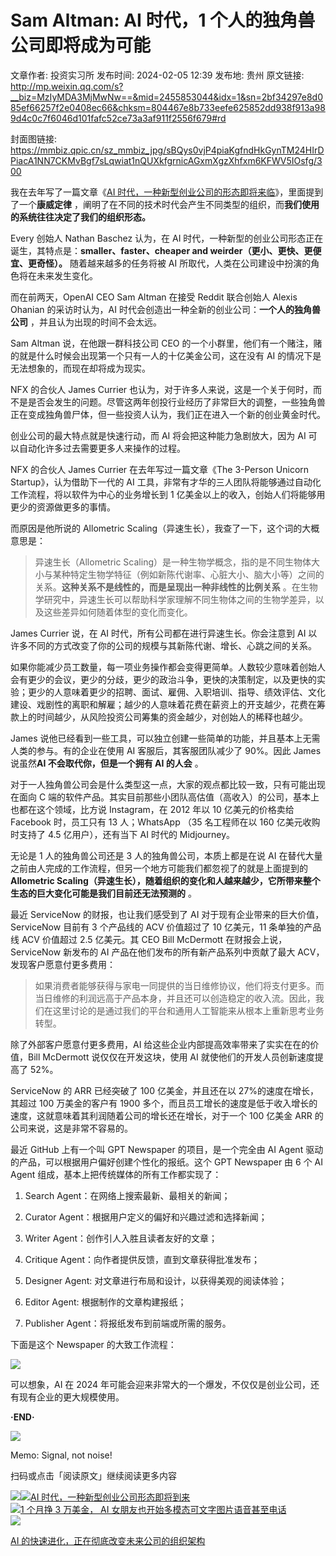 # Sam Altman: AI 时代，1 个人的独角兽公司即将成为可能

文章作者: 投资实习所
发布时间: 2024-02-05 12:39
发布地: 贵州
原文链接: http://mp.weixin.qq.com/s?__biz=MzIyMDA3MjMwNw==&mid=2455853044&idx=1&sn=2bf34297e8d085ef66257f2e0408ec66&chksm=804467e8b733eefe625852dd938f913a989d4c0c7f6046d101fafc52ce73a3af911f2556f679#rd

封面图链接: https://mmbiz.qpic.cn/sz_mmbiz_jpg/sBQys0vjP4piaKgfndHkGynTM24HIrDPiacA1NN7CKMvBgf7sLqwiat1nQUXkfgrnicAGxmXgzXhfxm6KFWV5IOsfg/300

我在去年写了一篇文章《[AI
时代，一种新型创业公司的形态即将来临](http://mp.weixin.qq.com/s?__biz=MzIyMDA3MjMwNw==&mid=2455850662&idx=1&sn=a8c746400fff1130aa25feff01e76686&chksm=80447ebab733f7acf794a51fcadd419a210d61be41346918aff7b85d33a80126f566e39a37e8&scene=21#wechat_redirect)》，里面提到了一个**康威定律**
，阐明了在不同的技术时代会产生不同类型的组织，而**我们使用的系统往往决定了我们的组织形态。**

Every 创始人 Nathan Baschez 认为，在 AI
时代，一种新型的创业公司形态正在诞生，其特点是：**smaller、faster、cheaper and weirder（更小、更快、更便宜、更奇怪）。**
随着越来越多的任务将被 AI 所取代，人类在公司建设中扮演的角色将在未来发生变化。

而在前两天，OpenAI CEO Sam Altman 在接受 Reddit 联合创始人 Alexis Ohanian 的采访时认为，AI
时代会创造出一种全新的创业公司：**一个人的独角兽公司** ，并且认为出现的时间不会太远。

Sam Altman 说，在他跟一群科技公司 CEO 的一个小群里，他们有一个赌注，赌的就是什么时候会出现第一个只有一人的十亿美金公司，这在没有 AI
的情况下是无法想象的，而现在却将成为现实。

NFX 的合伙人 James Currier
也认为，对于许多人来说，这是一个关于何时，而不是是否会发生的问题。尽管这两年创投行业经历了非常巨大的调整，一些独角兽正在变成独角兽尸体，但一些投资人认为，我们正在进入一个新的创业黄金时代。

创业公司的最大特点就是快速行动，而 AI 将会把这种能力急剧放大，因为 AI 可以自动化许多过去需要更多人来操作的过程。

NFX 的合伙人 James Currier 在去年写过一篇文章《The 3-Person Unicorn Startup》，认为借助下一代的 AI
工具，非常有才华的三人团队将能够通过自动化工作流程，将以软件为中心的业务增长到 1 亿美金以上的收入，创始人们将能够用更少的资源做更多的事情。

而原因是他所说的 Allometric Scaling（异速生长），我查了一下，这个词的大概意思是：

> 异速生长（Allometric
> Scaling）是一种生物学概念，指的是不同生物体大小与某种特定生物学特征（例如新陈代谢率、心脏大小、脑大小等）之间的关系。**这种关系不是线性的，而是呈现出一种非线性的比例关系**
> 。在生物学研究中，异速生长可以帮助科学家理解不同生物体之间的生物学差异，以及这些差异如何随着体型的变化而变化。

James Currier 说，在 AI 时代，所有公司都在进行异速生长。你会注意到 AI
以许多不同的方式改变了你的公司的规模与其新陈代谢、增长、心跳之间的关系。

如果你能减少员工数量，每一项业务操作都会变得更简单。人数较少意味着创始人会有更少的会议，更少的分歧，更少的政治斗争，更快的决策制定，以及更快的实验；更少的人意味着更少的招聘、面试、雇佣、入职培训、指导、绩效评估、文化建设、戏剧性的离职和解雇；越少的人意味着花费在薪资上的开支越少，花费在筹款上的时间越少，从风险投资公司筹集的资金越少，对创始人的稀释也越少。

James 说他已经看到一些工具，可以独立创建一些简单的功能，并且基本上无需人类的参与。有的企业在使用 AI 客服后，其客服团队减少了 90%。因此
James 说虽然**AI 不会取代你，但是一个拥有 AI 的人会** 。

对于一人独角兽公司会是什么类型这一点，大家的观点都比较一致，只有可能出现在面向 C
端的软件产品。其实目前那些小团队高估值（高收入）的公司，基本上也都在这个领域，比方说 Instagram，在 2012 年以 10
亿美元的价格卖给Facebook 时，员工只有 13 人；WhatsApp （35 名工程师在以 160 亿美元收购时支持了 4.5 亿用户），还有当下
AI 时代的 Midjourney。

无论是 1 人的独角兽公司还是 3 人的独角兽公司，本质上都是在说 AI 在替代大量之前由人完成的工作流程，但另一个地方可能我们都忽视了的就是上面提到的
**Allometric Scaling（异速生长），随着组织的变化和人越来越少，它所带来整个生态的巨大变化可能是我们目前还无法预测的** 。

最近 ServiceNow 的财报，也让我们感受到了 AI 对于现有企业带来的巨大价值，ServiceNow 目前有 3 个产品线的 ACV 价值超过了
10 亿美元，11 条单独的产品线 ACV 价值超过 2.5 亿美元。其 CEO Bill McDermott 在财报会上说，ServiceNow 新发布的
AI 产品在他们发布的所有新产品系列中贡献了最大 ACV，发现客户愿意付更多费用：

>
> 如果消费者能够获得与家电一同提供的当日维修协议，他们将支付更多。而当日维修的利润远高于产品本身，并且还可以创造稳定的收入流。因此，我们在这里讨论的是通过我们的平台和通用人工智能来从根本上重新思考业务转型。

除了外部客户愿意付更多费用，AI 给这些企业内部提高效率带来了实实在在的价值，Bill McDermott 说仅仅在开发这块，使用 AI
就使他们的开发人员创新速度提高了 52%。

ServiceNow 的 ARR 已经突破了 100 亿美金，并且还在以 27%的速度在增长，其超过 100 万美金的客户有 1900
多个，而且员工增长的速度是低于收入增长的速度，这就意味着其利润随着公司的增长还在增长，对于一个 100 亿美金 ARR 的公司来说，这是非常不容易的。

最近 GitHub 上有一个叫 GPT Newspaper 的项目，是一个完全由 AI Agent 驱动的产品，可以根据用户偏好创建个性化的报纸。这个
GPT Newspaper 由 6 个 AI Agent 组成，基本上把传统媒体的所有工作都实现了：  

  1. Search Agent：在网络上搜索最新、最相关的新闻；

  2. Curator Agent：根据用户定义的偏好和兴趣过滤和选择新闻；

  3. Writer Agent：创作引人入胜且读者友好的文章；

  4. Critique Agent：向作者提供反馈，直到文章获得批准发布；

  5. Designer Agent: 对文章进行布局和设计，以获得美观的阅读体验；

  6. Editor Agent: 根据制作的文章构建报纸；

  7. Publisher Agent：将报纸发布到前端或所需的服务。

下面是这个 Newspaper 的大致工作流程：

![](https://mmbiz.qpic.cn/sz_mmbiz_png/sBQys0vjP4piaKgfndHkGynTM24HIrDPiaB7Q8nFepYKSCNKsqiancxqpSpdXSqEAIeZUzfTVyRLraWibBlz7iaCArA/640?wx_fmt=png&from=appmsg)

可以想象，AI 在 2024 年可能会迎来非常大的一个爆发，不仅仅是创业公司，还有现有企业的更大规模使用。

**·END·**

![](https://mmbiz.qpic.cn/sz_mmbiz_png/sBQys0vjP4piaKgfndHkGynTM24HIrDPiaH7Ha95CpSf3vwmdRoOXIR9NL9ea70ytQLX7kIHGfrSKGVlIyLaIxHw/640?wx_fmt=png&from=appmsg)  

Memo: Signal, not noise!

扫码或点击「阅读原文」继续阅读更多内容

![](https://mmbiz.qpic.cn/mmbiz_png/mrJibAziaMQhQGoNHniac6wGOyRe172dlS0HCYicyjiaCTtly2pULIz6YPNsXeRjoQFSuDYezsia4ibhbAc1X3GKtVRyw/640?wx_fmt=png&wxfrom=5&wx_lazy=1&wx_co=1)[![](https://mmbiz.qpic.cn/mmbiz_jpg/sBQys0vjP4quxibwHeuCA4EEXbjN9M7CR6bcPtsteUeaicwggVFQHmHPbpcvth8RAj2yTtT3RYzWE1icZrU573ibGw/640?wx_fmt=jpeg)AI
时代，一种新型创业公司形态即将到来](https://mp.weixin.qq.com/s?__biz=MzIyMDA3MjMwNw==&mid=2455850662&idx=1&sn=a8c746400fff1130aa25feff01e76686&chksm=80447ebab733f7acf794a51fcadd419a210d61be41346918aff7b85d33a80126f566e39a37e8&scene=21#wechat_redirect)  
[![](https://mmbiz.qpic.cn/sz_mmbiz_jpg/sBQys0vjP4okzgdJgJD3VeZJwVIfgNuVfuIIvbDLjAOLGpPSkGibnE25y69BibwNteYtnVV3G4Bt0exM5f5V0IyQ/640?wx_fmt=jpeg)1
个月挣 3 万美金， AI
女朋友也开始多模态可文字图片语音甚至电话](https://mp.weixin.qq.com/s?__biz=MzIyMDA3MjMwNw==&mid=2455853027&idx=1&sn=9bff7ef8a4232504079dbd97483f9f4b&chksm=804467ffb733eee99bb5725357019c6fc07d5a03f340749e9e36e63807d5c59203898e665340&scene=21#wechat_redirect)  
[![](https://mmbiz.qpic.cn/sz_mmbiz_jpg/sBQys0vjP4okdeutjiaK8rfVs4yD9do7nKzbZCpg5RddYxamus7a8XdnPugn0SibdyZZPXCw2BeibU9XHe1BjFuNQ/640?wx_fmt=jpeg)](https://mp.weixin.qq.com/s?__biz=MzIyMDA3MjMwNw==&mid=2455852383&idx=1&sn=bc58fa7adbb7c27c0a8f4f645e292b7b&chksm=80446543b733ec55fe5e4edf075e3b8b2da61f5579b584b867ca15206a136244239815e4aa57&scene=21#wechat_redirect)

[AI
的快速进化，正在彻底改变未来公司的组织架构](https://mp.weixin.qq.com/s?__biz=MzIyMDA3MjMwNw==&mid=2455852383&idx=1&sn=bc58fa7adbb7c27c0a8f4f645e292b7b&chksm=80446543b733ec55fe5e4edf075e3b8b2da61f5579b584b867ca15206a136244239815e4aa57&scene=21#wechat_redirect)

